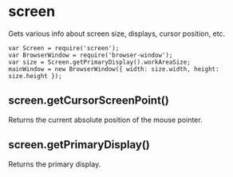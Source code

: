 # screen

Gets various info about screen size, displays, cursor position, etc.
```
var Screen = require('screen');
var BrowserWindow = require('browser-window');
var size = Screen.getPrimaryDisplay().workAreaSize;
mainWindow = new BrowserWindow({ width: size.width, height: size.height });
```

## screen.getCursorScreenPoint()

Returns the current absolute position of the mouse pointer.

## screen.getPrimaryDisplay()

Returns the primary display.
